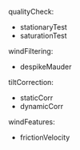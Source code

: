 qualityCheck:
  - stationaryTest
  - saturationTest

windFiltering:
  - despikeMauder

tiltCorrection:
  - staticCorr
  - dynamicCorr

windFeatures:
  - frictionVelocity
